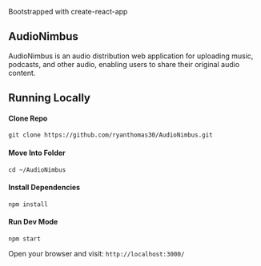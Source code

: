 Bootstrapped with create-react-app

## AudioNimbus

AudioNimbus is an audio distribution web application for uploading music, podcasts, and other audio, enabling users to share their original audio content.

## Running Locally

#### Clone Repo

`git clone https://github.com/ryanthomas30/AudioNimbus.git`

#### Move Into Folder

`cd ~/AudioNimbus`

#### Install Dependencies

`npm install`

#### Run Dev Mode

`npm start`

Open your browser and visit: `http://localhost:3000/`
